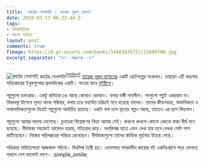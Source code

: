 ```yaml
---
title: 'কাঠের সেনাপতি : তারেক নূরুল হাসান'
date: 2016-03-17 06:33:44 Z
tags:
- পাঠপ্রতিক্রিয়া
- বাঙলা সাহিত্য
layout: post
comments: true
fimage: https://d.gr-assets.com/books/1440343571l/21689700.jpg
excerpt_separator: "<!--more-->"
---
```


![কাঠের সেনাপতি]({{page.fimage}}) কাঠের সেনাপতি<sup>[[গুডরিডস্](https://www.goodreads.com/book/show/25326355-kather-senapoti)]</sup> [তারেক নূরুল হাসানের](https://www.goodreads.com/author/show/8096769.Tareq_Nurul_Hasan) একটি ছোটগল্পের সংকলন। তাছাড়া এটি বাঙলায় সত্যিকারের ইবুকগুলোর প্রথমদিকের একটি। পাওয়া যাবে [বইদ্বীপে](http://www.boidweep.com/item/kathersenapoti.html)।

গল্পগুলো চমৎকার। একটু কবিতার ঢঙ আছে কোথাও কোথাও। বলার ভঙ্গী সাবলীল। সবগুলো গল্পই একরকম না। বিষয়বস্তু হিসেবে মূলত থাকে পরিবার, বলার ঢঙে মধ্যবিত্ত চরিত্রই মনে হয়েছে তাদের। তাদের জীবনযাত্রা, স্বাভাবিকতা ও অস্বাভাবিকতাগুলো নিয়েই গল্পগুলো আবর্তিত হয়েছে। একটা বলা চলে ভূতের গল্পও আছে, তাতেও এর ছাপ বিদ্যমান।
<!--more-->

গল্পগুলো আমার ভালো লেগেছে। চুলচেরা বিশ্লেষণের বিদ্যা আমার নেই। কখনো কখনো কোনো কোনো বাক্য দীর্ঘ মনে হয়েছে। দীর্ঘবাক্য সহজেই আবেদন হারায়, গতিরোধ করে। অপরিপক্ক হাতে এমন দেখা যায় তবে লেখক সেটা পাশ কাটিয়েছেন। নিজের পরিপক্কতার পরিচয় রেখেছেন। দীর্ঘবাক্যগুলো তাদের কাব্যিক মূর্ছনায় উতরে গেছে।

পত্রিকার সাহিত্যপাতা আজকাল পড়িনা। বিবমিষা তৈরী হয়। এমনসময় সমকালীন কারোর বই একনিঃশ্বাসে পড়ে ফেলতে পারলে বেশ ভালোই লাগে। :simple_smile:
